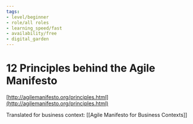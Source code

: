 ```yaml
---
tags: 
- level/beginner
- role/all roles
- learning_speed/fast
- availability/free
- digital_garden
---
```

# 12 Principles behind the Agile Manifesto
[http://agilemanifesto.org/principles.html](http://agilemanifesto.org/principles.html)

Translated for business context: [[Agile Manifesto for Business Contexts]]